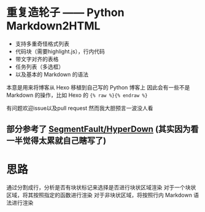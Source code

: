 # 重复造轮子 —— Python Markdown2HTML

- 支持多重奇怪格式列表
- 代码块（需要highlight.js），行内代码
- 带文字对齐的表格
- 任务列表（多选框）
- 以及基本的 Markdown 的语法

本意是用来将博客从 Hexo 移植到自己写的 Python 博客上
因此会有一些不是 Markdown 的操作，比如 Hexo 的 `{% raw %}{% endraw %}`  

有问题欢迎issue以及pull request
然而我大胆预言一波没人看


部分参考了 [SegmentFault/HyperDown](https://github.com/SegmentFault/HyperDown)
(其实因为看一半觉得太累就自己瞎写了)
----
# 思路
通过分割成行，分析是否有块状标记来选择是否进行块状区域渲染
对于一个块状区域，将其按照指定的函数进行渲染
对于非块状区域，将按照行内 Markdown 语法进行渲染